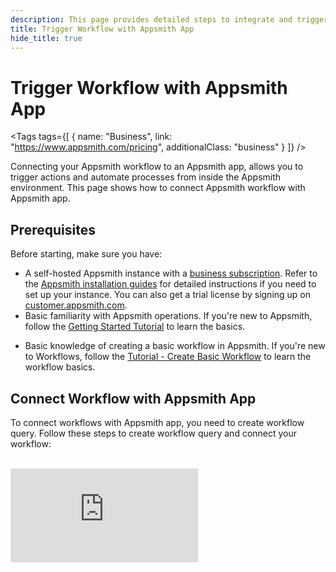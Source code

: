 ```yaml
---
description: This page provides detailed steps to integrate and trigger a workflow from an Appsmith app.
title: Trigger Workflow with Appsmith App
hide_title: true
---
```

 <!-- vale off -->

<div className="tag-wrapper">
 <h1>Trigger Workflow with Appsmith App</h1>

<Tags
tags={[
{ name: "Business", link: "https://www.appsmith.com/pricing", additionalClass: "business" }
]}
/>

</div>

<!-- vale on -->

Connecting your Appsmith workflow to an Appsmith app, allows you to trigger actions and automate processes from inside the Appsmith environment. This page shows how to connect Appsmith workflow with Appsmith app.

## Prerequisites

Before starting, make sure you have:
- A self-hosted Appsmith instance with a [business subscription](https://www.appsmith.com/pricing). Refer to the [Appsmith installation guides](/getting-started/setup/installation-guides) for detailed instructions if you need to set up your instance. You can also get a trial license by signing up on [customer.appsmith.com](https://customer.appsmith.com/).
- Basic familiarity with Appsmith operations. If you're new to Appsmith, follow the [Getting Started Tutorial](/getting-started/tutorials/start-building) to learn the basics.
* Basic knowledge of creating a basic workflow in Appsmith. If you're new to Workflows, follow the [Tutorial - Create Basic Workflow](/workflows/tutorials/create-workflow) to learn the workflow basics.


## Connect Workflow with Appsmith App

To connect workflows with Appsmith app, you need to create workflow query. Follow these steps to create workflow query and connect your workflow:

 <br/>  
<div style={{ position: "relative", paddingBottom: "calc(50.52% + 41px)", height: 0, width: "100%" }}>
  <iframe
    src="https://demo.arcade.software/UA07mpIDNfWd8hyKzF2U?embed"
    frameBorder="0"
    loading="lazy"
    webkitAllowFullScreen
    mozAllowFullScreen
    allowFullScreen
    allow="fullscreen"
    style={{ position: "absolute", top: 0, left: 0, width: "100%", height: "100%" }}
    title="Appsmith | Connect Data"
  />
</div>
<br/><br/>

1. In your Appsmith app, create a _New Workflow Query_ by navigating to the _Queries_ tab and click **+ New query / API**.
2. Choose **Workflow Queries** to create a new workflow query.
3. Configure the Workflow Query as shown below:
   * **Workflow Name**: Select your previously created workflow. Give a meaningful name to it.
   * **Request Type**: Choose `Trigger workflow` from the dropdown menu.
   * **Trigger Data**: Use this field to pass parameters to your workflow. For example, if the workflow needs a `orderid` parameter to initiate processing, pass the parameter in the JSON format. For more information about passing parameters, see [Pass Parameters to Workflows](/workflows/reference/pass-parameters-to-workflows).

      ```javascript
      {
            "orderid": "ORD00011345"
      }


4. Click the **Run** button to trigger the workflow. You will see the below response, where a unique `workflowRunID` is available that indicates the run has successfully started.

    ```javascript
    {
        "workflowRunId": "B5XGV5QZ"
    }
    ```

Now, you can trigger the workflow run whenever an event happens. For example, bind the workflow query to a `onClick` event of a Button widget and pass appropriate parameters needed by the workflow for processing on button's click event.

## Troubleshooting

If you face issues, contact the support team using the chat widget at the bottom right of this page.

## See also

* [Debug Workflow](/workflows/how-to-guides/debug-workflow) - Learn to debug workflows as you build them.
* [Pass Parameters to Workflows](/workflows/reference/pass-parameters-to-workflows) - Learn how to pass parameters to workflows from the Appsmith app or external systems.
* [Workflow Queries](/workflows/reference/workflow-queries) - Understand how to use queries within your workflows.
* [Workflow Triggers](/workflows/reference/workflow-triggers) - Explore the available triggers to automate the execution of your workflows.